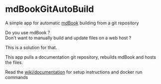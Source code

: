 # mdBookGitAutoBuild
A simple app for automatic [mdBook](https://github.com/rust-lang/mdBook) building from a git repository

Do you use mdBook ?  
Don't want to manually build and update files on a web host ?

This is a solution for that.

This app pulls a documentation git repository, rebuilds mdBook and hosts the files.

Read the [wiki/documentation](https://github.com/lukassoo/mdBookGitAutoBuild/wiki) for setup instructions and docker run commands